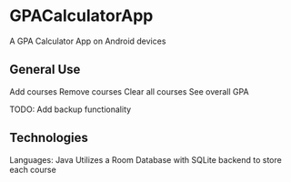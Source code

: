# GPACalculatorApp
A GPA Calculator App on Android devices

## General Use
Add courses
Remove courses
Clear all courses
See overall GPA

TODO: Add backup functionality


## Technologies
Languages: Java
Utilizes a Room Database with SQLite backend to store each course
